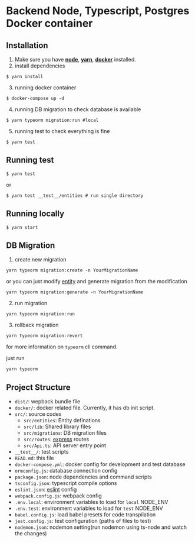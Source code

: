 # Backend Node, Typescript, Postgres Docker container

## Installation

1. Make sure you have [**node**](https://nodejs.org/), [**yarn**](https://yarnpkg.com/), [**docker**](https://www.docker.com/products/docker-desktop) installed.
2. install dependencies

```
$ yarn install
```

3. running docker container

```
$ docker-compose up -d
```

4. running DB migration to check database is available

```
$ yarn typeorm migration:run #local
```

5. running test to check everything is fine

```
$ yarn test
```

## Running test

```
$ yarn test
```

or

```
$ yarn test __test__/entities # run single directory
```

## Running locally

```
$ yarn start
```

## DB Migration

1. create new migration

```
yarn typeorm migration:create -n YourMigrationName
```

or you can just modify [entity](https://github.com/crispyan-dev/crispyan-backend/tree/master/src/entities) and generate migration from the modification

```
yarn typeorm migration:generate -n YourMigrationName
```

2. run migration

```
yarn typeorm migration:run
```

3. rollback migration

```
yarn typeorm migration:revert
```

for more information on `typeorm` cli command.

just run

```
yarn typeorm
```

## Project Structure

- `dist/`: wepback bundle file
- `docker/`: docker related file. Currently, it has db init script.
- `src/`: source codes
  - `src/entities`: Entity definations
  - `src/lib`: Shared library files
  - `src/migrations`: DB migration files
  - `src/routes`: [express](https://www.expressjs.com/) routes
  - `src/Api.ts`: API server entry point
- `__test__/`: test scripts
- `READ.md`: this file
- `docker-compose.yml`: docker config for development and test database
- `ormconfig.js`: database connection config
- `package.json`: node dependencies and command scripts
- `tsconfig.json`: typescript compile options
- `eslint.json`: [eslint](https://eslint.org/) config
- `webpack.config.js`: webpack config
- `.env.local`: environment variables to load for `local` NODE_ENV
- `.env.test`: environment variables to load for `test` NODE_ENV
- `babel.config.js`: load babel presets for code transpilation
- `jest.config.js`: test configuration (paths of files to test)
- `nodemon.json`: nodemon setting(run nodemon using ts-node and watch the changes)
